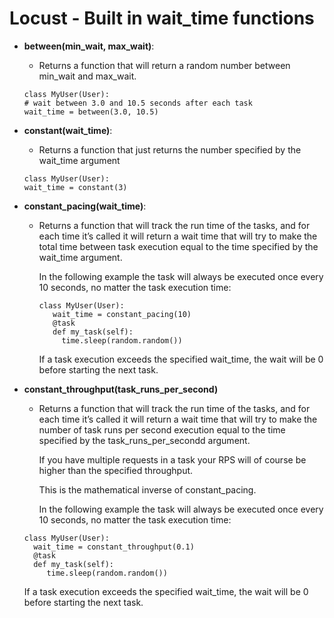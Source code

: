 # Locust - Built in wait_time functions
- **between(min_wait, max_wait)**:
    * Returns a function that will return a random number between min_wait and max_wait.
    ```
    class MyUser(User):
    # wait between 3.0 and 10.5 seconds after each task
    wait_time = between(3.0, 10.5)
    ```
- **constant(wait_time)**:
    * Returns a function that just returns the number specified by the wait_time argument
    ```
    class MyUser(User):
    wait_time = constant(3)
    ```

- **constant_pacing(wait_time)**:
    * Returns a function that will track the run time of the tasks, and for each time it’s called it will return a wait time that will try to make the total time between task execution equal to the time specified by the wait_time argument.

      In the following example the task will always be executed once every 10 seconds, no matter the task execution time:
      ```
      class MyUser(User):
         wait_time = constant_pacing(10)
         @task
         def my_task(self):
           time.sleep(random.random())
      ```
      If a task execution exceeds the specified wait_time, the wait will be 0 before starting the next task.
  
- **constant_throughput(task_runs_per_second)**
    * Returns a function that will track the run time of the tasks, and for each time it’s called it will return a wait time that will try to make the number of task runs per second execution equal to the time specified by the task_runs_per_secondd argument.

      If you have multiple requests in a task your RPS will of course be higher than the specified throughput.

      This is the mathematical inverse of constant_pacing.

      In the following example the task will always be executed once every 10 seconds, no matter the task execution time:
    ``` 
    class MyUser(User):
      wait_time = constant_throughput(0.1)
      @task
      def my_task(self):
         time.sleep(random.random())
   ```    
  If a task execution exceeds the specified wait_time, the wait will be 0 before starting the next task.

